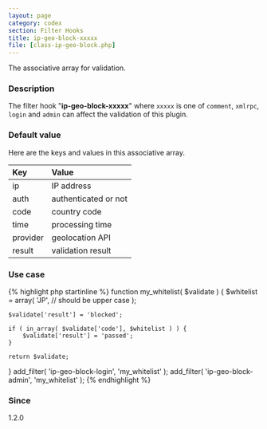 ```yaml
---
layout: page
category: codex
section: Filter Hooks
title: ip-geo-block-xxxxx
file: [class-ip-geo-block.php]
---
```


The associative array for validation.

<!--more-->

### Description ###

The filter hook "**ip-geo-block-xxxxx**" where `xxxxx` is one of `comment`, 
`xmlrpc`, `login` and `admin` can affect the validation of this plugin.

### Default value ###

Here are the keys and values in this associative array.

| Key      | Value                |
|:---------|:---------------------|
| ip       | IP address           |
| auth     | authenticated or not |
| code     | country code         |
| time     | processing time      |
| provider | geolocation API      |
| result   | validation result    |

### Use case ###

{% highlight php startinline %}
function my_whitelist( $validate ) {
    $whitelist = array(
        'JP', // should be upper case
    );

    $validate['result'] = 'blocked';

    if ( in_array( $validate['code'], $whitelist ) ) {
        $validate['result'] = 'passed';
    }

    return $validate;
}
add_filter( 'ip-geo-block-login', 'my_whitelist' );
add_filter( 'ip-geo-block-admin', 'my_whitelist' );
{% endhighlight %}

### Since ###

1.2.0

[IP-Geo-Block]: https://wordpress.org/plugins/ip-geo-block/ "WordPress › IP Geo Block « WordPress Plugins"
